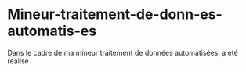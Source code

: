 # Mineur-traitement-de-donn-es-automatis-es
Dans le cadre de ma mineur traitement de données automatisées, a été réalisé

